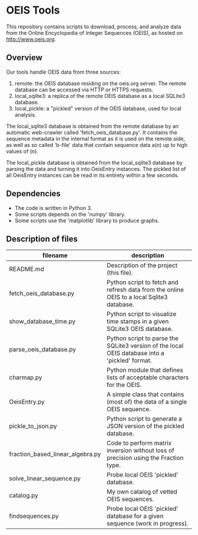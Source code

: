 OEIS Tools
==========

This repository contains scripts to download, process, and analyze data from the
Online Encyclopedia of Integer Sequences (OEIS), as hosted on http://www.oeis.org.

Overview
--------

Our tools handle OEIS data from three sources:

1. remote: the OEIS database residing on the oeis.org server. The remote database can be accessed via HTTP or HTTPS requests.
2. local_sqlite3: a replica of the remote OEIS database as a local SQLite3 database.
3. local_pickle: a "pickled" version of the OEIS database, used for local analysis.

The local_sqlite3 database is obtained from the remote database by an automatic web-crawler called 'fetch_oeis_database.py'.
It contains the sequence metadata in the internal format as it is used on the remote side, as well as so called 'b-file'
data that contain sequence data a(n) up to high values of (n).

The local_pickle database is obtained from the local_sqlite3 database by parsing the data and turning it into OeisEntry
instances. The pickled list of all OeisEntry instances can be read in its entirety within a few seconds.

Dependencies
------------

- The code is written in Python 3.
- Some scripts depends on the 'numpy' library.
- Some scripts use the 'matplotlib' library to produce graphs.

Description of files
--------------------

filename                          |  description
----------------------------------|------------------------------------------------------------------------------------------------
README.md                         |  Description of the project (this file).
fetch_oeis_database.py            |  Python script to fetch and refresh data from the online OEIS to a local Sqlite3 database.
show_database_time.py             |  Python script to visualize time stamps in a given SQLite3 OEIS database.
parse_oeis_database.py            |  Python script to parse the SQLite3 version of the local OEIS database into a 'pickled' format.
charmap.py                        |  Python module that defines lists of acceptable characters for the OEIS.
OeisEntry.py                      |  A simple class that contains (most of) the data of a single OEIS sequence.
pickle_to_json.py                 |  Python script to generate a JSON version of the pickled database.
fraction_based_linear_algebra.py  |  Code to perform matrix inversion without loss of precision using the Fraction type.
solve_linear_sequence.py          |  Probe local OEIS 'pickled' database.
catalog.py                        |  My own catalog of vetted OEIS sequences.
findsequences.py                  |  Probe local OEIS 'pickled' database for a given sequence (work in progress).
